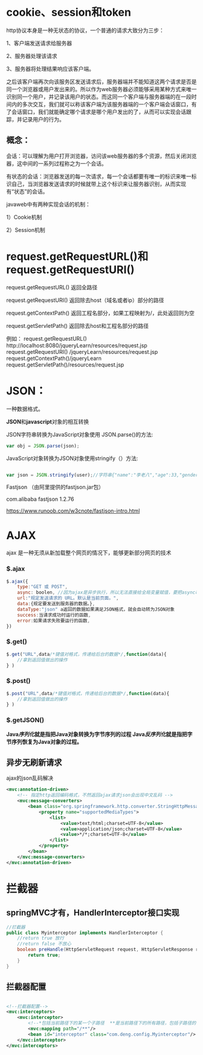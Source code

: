 

# cookie、session和token

http协议本身是一种无状态的协议，一个普通的请求大致分为三步：

1、客户端发送请求给服务器 

2、服务器处理该请求

3、服务器将处理结果响应该客户端。

之后该客户端再次向该服务区发送请求后，服务器端并不能知道这两个请求是否是同一个浏览器或用户发出来的。所以作为web服务器必须能够采用某种方式来唯一识别同一个用户，并记录该用户的状态。而这同一个客户端与服务器端的在一段时间内的多次交互，我们就可以称该客户端为该服务器端的一个客户端会话窗口，有了会话窗口，我们就能确定哪个请求是哪个用户发出的了，从而可以实现会话跟踪，并记录用户的行为。

## 概念：

会话：可以理解为用户打开浏览器，访问该web服务器的多个资源，然后关闭浏览器，这中间的一系列过程称之为一个会话。

有状态的会话：浏览器发送的每一次请求，每一个会话都要有唯一的标识来唯一标识自己，当浏览器发送请求的时候就带上这个标识来让服务器识别，从而实现有“状态”的会话。

javaweb中有两种实现会话的机制：

1）Cookie机制

2）Session机制

# request.getRequestURL()和request.getRequestURI()

 request.getRequestURL() 返回全路径

 request.getRequestURI() 返回除去host（域名或者ip）部分的路径

 request.getContextPath() 返回工程名部分，如果工程映射为/，此处返回则为空

 request.getServletPath() 返回除去host和工程名部分的路径

 例如：
 request.getRequestURL() http://localhost:8080/jqueryLearn/resources/request.jsp 
 request.getRequestURI() /jqueryLearn/resources/request.jsp
 request.getContextPath()/jqueryLearn 
 request.getServletPath()/resources/request.jsp


# **JSON：**

  一种数据格式。



**JSON**和**javascript**对象的相互转换

JSON字符串转换为JavaScript对象使用 JSON.parse()的方法:

```javascript
var obj = JSON.parse(json);
```



JavaScript对象转换为JSON对象使用stringify（）方法:

```javascript

var json = JSON.stringify(user);//字符串{"name":"李老八","age":33,"gender":"男"}
```



Fastjson （由阿里提供的fastjson.jar包）

<!-- https://mvnrepository.com/artifact/com.alibaba/fastjson -->
<dependency>
    <groupId>com.alibaba</groupId>
    <artifactId>fastjson</artifactId>
    <version>1.2.76</version>
</dependency>

https://www.runoob.com/w3cnote/fastjson-intro.html



# AJAX

ajax 是一种无须从新加载整个网页的情况下，能够更新部分网页的技术

### $.ajax

```javascript
$.ajax({
    type:"GET 或 POST",
    async: boolen, //因为ajax是异步执行，所以无法直接给全局变量赋值，要把async改为false，变为同步才可以赋值
    url:"规定发送请求的 URL。默认是当前页面。",
    data:{规定要发送到服务器的数据。},
    dataType:"json" a返回的数据如果满足JSON格式，就会自动转为JSON对象 
    success:当请求成功时运行的函数,
    error:如果请求失败要运行的函数,
})
```

### $.get()

```javascript
$.get("URL",data/*键值对格式，传递给后台的数据*/,function(data){
    //拿到返回值做出的操作
} )
```



### $.post()

```javascript
$.post("URL",data/*键值对格式，传递给后台的数据*/,function(data){
    //拿到返回值做出的操作
} )
```

### $.getJSON()





**Java*序列化*就是指把Java对象转换为字节序列的过程  Java*反序列化*就是指把字节序列恢复为Java对象的过程。**

## 异步无刷新请求



ajax的json乱码解决

```xml
<mvc:annotation-driven>
    <!-- 指定http返回编码格式，不然返回ajax请求json会出现中文乱码 -->
    <mvc:message-converters>
        <bean class="org.springframework.http.converter.StringHttpMessageConverter">
            <property name="supportedMediaTypes">
                <list>
                    <value>text/html;charset=UTF-8</value>
                    <value>application/json;charset=UTF-8</value>
                    <value>*/*;charset=UTF-8</value>
                </list>
            </property>
        </bean>
    </mvc:message-converters>
</mvc:annotation-driven>
```





# 拦截器

##      springMVC才有，HandlerInterceptor接口实现



```java
//拦截器
public class Myinterceptor implements HandlerInterceptor {
    //return true 放行
    //return false 不放心
    boolean preHandle(HttpServletRequest request, HttpServletResponse response, Object handler)throws Exception {
        return true;
    }
}
```

##   拦截器配置

```xml

<!--拦截器配置-->
<mvc:interceptors>
    <mvc:interceptor>
        <!--*包括当前路径下的某一个子路径  **是当前路径下的所有路径，包括子路径的子路径-->
        <mvc:mapping path="/**"/>
        <bean id="interceptor" class="com.deng.config.Myinterceptor"/>
    </mvc:interceptor>
</mvc:interceptors>
```

